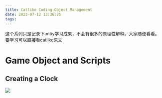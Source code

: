 ```yaml
---
title: Catlike Coding-Object Management
date: 2023-07-12 13:36:25
tags:
---
```

这个系列只是记录下untiy学习成果，不会有很多的原理性解释。大家随便看看。要学习可以直接看catlike原文
# Game Object and Scripts
## Creating a Clock
![](https://strainbow.oss-cn-hangzhou.aliyuncs.com/clock.gif)
